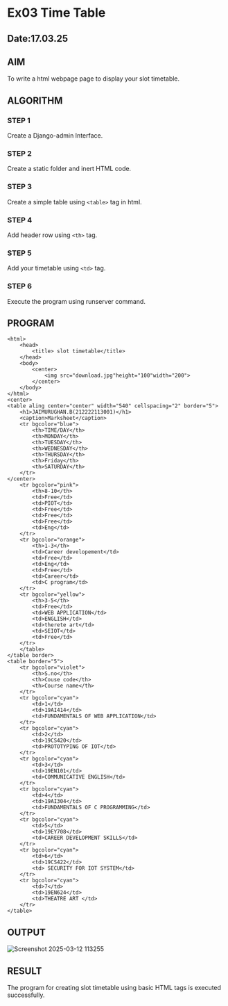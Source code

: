# Ex03 Time Table
## Date:17.03.25

## AIM
To write a html webpage page to display your slot timetable.

## ALGORITHM
### STEP 1
Create a Django-admin Interface.

### STEP 2
Create a static folder and inert HTML code.

### STEP 3
Create a simple table using ```<table>``` tag in html.

### STEP 4
Add header row using ```<th>``` tag.

### STEP 5
Add your timetable using ```<td>``` tag.

### STEP 6
Execute the program using runserver command.

## PROGRAM
```
<html>
    <head>
        <title> slot timetable</title>
    </head>
    <body>
        <center>
            <img src="download.jpg"height="100"width="200">
        </center>
    </body>
</html>
<center>
<table aling center="center" width="540" cellspacing="2" border="5">    
    <h1>JAIMURUGHAN.B(212222113001)</h1>
    <caption>Marksheet</caption>
    <tr bgcolor="blue">
        <th>TIME/DAY</th>
        <th>MONDAY</th>
        <th>TUESDAY</th>
        <th>WEDNESDAY</th>
        <th>THURSDAY</th>
        <th>Friday</th>
        <th>SATURDAY</th>
    </tr>
</center>
    <tr bgcolor="pink">
        <th>8-10</th>
        <td>Free</td>
        <td>PIOT</td>
        <td>Free</td>
        <td>Free</td>
        <td>Free</td>
        <td>Eng</td>
    </tr>
    <tr bgcolor="orange">
        <th>1-3</th>
        <td>Career developement</td>
        <td>Free</td>
        <td>Eng</td>
        <td>Free</td>
        <td>Career</td>
        <td>C program</td>
    </tr>
    <tr bgcolor="yellow">
        <th>3-5</th>
        <td>Free</td>
        <td>WEB APPLICATION</td>
        <td>ENGLISH</td>
        <td>therete art</td>
        <td>SEIOT</td>
        <td>Free</td>
    </tr>
    </table>
</table border>
<table border="5">
    <tr bgcolor="violet">
        <th>S.no</th>
        <th>Couse code</th>
        <th>Course name</th>
    </tr>
    <tr bgcolor="cyan">
        <td>1</td>
        <td>19AI414</td>
        <td>FUNDAMENTALS OF WEB APPLICATION</td>
    </tr>
    <tr bgcolor="cyan">
        <td>2</td>
        <td>19CS420</td>
        <td>PROTOTYPING OF IOT</td>
    </tr>
    <tr bgcolor="cyan">
        <td>3</td>
        <td>19EN101</td>
        <td>COMMUNICATIVE ENGLISH</td>
    </tr>
    <tr bgcolor="cyan">
        <td>4</td>
        <td>19AI304</td>
        <td>FUNDAMENTALS OF C PROGRAMMING</td>
    </tr>
    <tr bgcolor="cyan">
        <td>5</td>
        <td>19EY708</td>
        <td>CAREER DEVELOPMENT SKILLS</td>
    </tr>
    <tr bgcolor="cyan">
        <td>6</td>
        <td>19CS422</td>
        <td> SECURITY FOR IOT SYSTEM</td>
    </tr>
    <tr bgcolor="cyan">
        <td>7</td>
        <td>19EN624</td>
        <td>THEATRE ART </td>
    </tr>
</table>
```


## OUTPUT
![Screenshot 2025-03-12 113255](https://github.com/user-attachments/assets/8364d220-75f2-4118-98f9-5b069ee0a29e)



## RESULT
The program for creating slot timetable using basic HTML tags is executed successfully.
